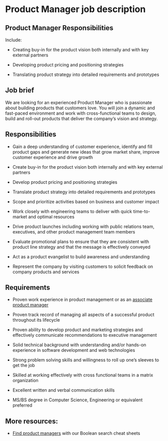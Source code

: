 # Product Manager job description


## Product Manager Responsibilities

Include:

* Creating buy-in for the product vision both internally and with key external partners

* Developing product pricing and positioning strategies

* Translating product strategy into detailed requirements and prototypes


## Job brief

We are looking for an experienced Product Manager who is passionate about building products that customers love. You will join a dynamic and fast-paced environment and work with cross-functional teams to design, build and roll-out products that deliver the company’s vision and strategy.


## Responsibilities

* Gain a deep understanding of customer experience, identify and fill product gaps and generate new ideas that grow market share, improve customer experience and drive growth

* Create buy-in for the product vision both internally and with key external partners

* Develop product pricing and positioning strategies

* Translate product strategy into detailed requirements and prototypes

* Scope and prioritize activities based on business and customer impact

* Work closely with engineering teams to deliver with quick time-to-market and optimal resources

* Drive product launches including working with public relations team, executives, and other product management team members

* Evaluate promotional plans to ensure that they are consistent with product line strategy and that the message is effectively conveyed

* Act as a product evangelist to build awareness and understanding

* Represent the company by visiting customers to solicit feedback on company products and services


## Requirements

* Proven work experience in product management or as an <a href="https://resources.workable.com/associate-product-manager-job-description">associate product manager</a>

* Proven track record of managing all aspects of a successful product throughout its lifecycle

* Proven ability to develop product and marketing strategies and effectively communicate recommendations to executive management

* Solid technical background with understanding and/or hands-on experience in software development and web technologies

* Strong problem solving skills and willingness to roll up one’s sleeves to get the job

* Skilled at working effectively with cross functional teams in a matrix organization

* Excellent written and verbal communication skills

* MS/BS degree in Computer Science, Engineering or equivalent preferred

## More resources:
* <a href="https://resources.workable.com/hire-product-managers-boolean-search-strings">Find product managers</a> with our Boolean search cheat sheets
